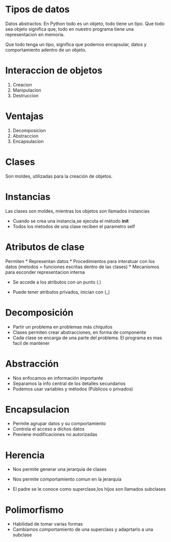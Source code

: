 # Tipos de datos
Datos abstractos:
En Python todo es un objeto, todo tiene un tipo.
Que todo sea objeto significa que, todo en nuestro programa tiene una representacion en memoria.

Que todo tenga un tipo, significa que podemos encapsular, datos y comportamiento adentro de un objeto.

# Interaccion de objetos

1. Creacion
2. Manipulacion
3. Destruccion

# Ventajas 

1. Decomposicion
2. Abstraccion
3. Encapsulacion

# Clases

Son moldes, utilizadas para la creación de objetos.

# Instancias

Las clases son moldes, mientras los objetos son llamados instancias

* Cuando se crea una instancia,se ejecuta el método __init__
* Todos los metodos de una clase reciben el parametro self

# Atributos de clase
Permiten
    *  Representan datos
    *  Procedimientos para interatuar con los datos (metodos = funciones escritas dentro de las clases)
    *  Mecanismos para esconder representacion interna

*  Se accede a los atributos con un punto (.)

*  Puede tener atributos privados, inician con (_)

# Decomposición

*  Partir un problema en problemas más chiquitos
*  Clases permiten crear abstracciones, en forma de componente
*  Cada clase se  encarga de una parte del problema. El programa es mas facil de mantener

# Abstracción 
* Nos enfocamos en información importante
*  Separamos la info central de los detalles secundarios
* Podemos usar variables y métodos (Públicos o privados)


# Encapsulacion

* Permite agrupar datos y su comportamiento
* Controla el acceso a dichos datos
* Previene modificaciones no autorizadas

# Herencia
* Nos permite generar una jerarquia de clases

* Nos permite comportamiento comun en la jerarquia
* El padre se le conoce como superclase,los hijos son llamados subclases

# Polimorfismo 

* Habilidad de tomar varias formas
* Cambiamos comportamiento de una superclass y adaprtarlo a una subclase
